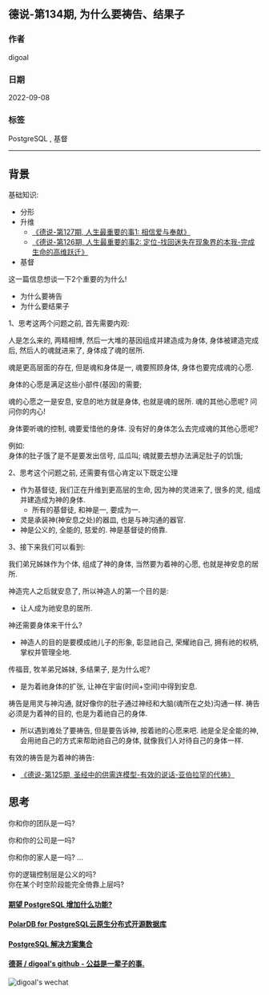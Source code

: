 ## 德说-第134期, 为什么要祷告、结果子       
                            
### 作者                            
digoal                            
                            
### 日期                            
2022-09-08                            
                            
### 标签                            
PostgreSQL , 基督               
                
----                            
                            
## 背景     
    
基础知识:     
- 分形    
- 升维    
    - [《德说-第127期, 人生最重要的事1: 相信爱与奉献》](../202208/20220822_01.md)      
    - [《德说-第126期, 人生最重要的事2: 定位-找回迷失在现象界的本我-完成生命的高维跃迁》](../202208/20220819_03.md)      
- 基督    
    
这一篇信息想谈一下2个重要的为什么!    
- 为什么要祷告    
- 为什么要结果子    
    
1、思考这两个问题之前, 首先需要内观:    
    
人是怎么来的, 两精相博, 然后一大堆的基因组成并建造成为身体, 身体被建造完成后, 然后人的魂就进来了, 身体成了魂的居所.     
    
魂是更高层面的存在, 但是魂和身体是一, 魂要照顾身体, 身体也要完成魂的心愿.     
    
身体的心愿是满足这些小部件(基因)的需要;     
    
魂的心愿之一是安息, 安息的地方就是身体, 也就是魂的居所. 魂的其他心愿呢? 问问你的内心!      
    
身体要听魂的控制, 魂要爱惜他的身体. 没有好的身体怎么去完成魂的其他心愿呢?      
    
例如:     
身体的肚子饿了是不是要发出信号, 瓜瓜叫; 魂就要去想办法满足肚子的饥饿;     
    
2、思考这个问题之前, 还需要有信心肯定以下既定公理    
    
- 作为基督徒, 我们正在升维到更高层的生命, 因为神的灵进来了, 很多的灵, 组成并建造成为神的身体.    
    - 所有的基督徒, 和神是一, 要成为一.      
- 灵是承装神(神安息之处)的器皿, 也是与神沟通的器官.     
- 神是公义的, 全能的, 慈爱的. 神是基督徒的倚靠.    
    
3、接下来我们可以看到:    
    
我们弟兄姊妹作为个体, 组成了神的身体, 当然要为着神的心愿, 也就是神安息的居所.      
    
神造完人之后就安息了, 所以神造人的第一个目的是:     
- 让人成为祂安息的居所.     
    
神还需要身体来干什么?     
- 神造人的目的是要模成祂儿子的形象, 彰显祂自己, 荣耀祂自己, 拥有祂的权柄, 掌权并管理全地.     
    
传福音, 牧羊弟兄姊妹, 多结果子, 是为什么呢?     
- 是为着祂身体的扩张, 让神在宇宙(时间+空间)中得到安息.     
    
祷告是用灵与神沟通, 就好像你的肚子通过神经和大脑(魂所在之处)沟通一样. 祷告必须是为着神的目的, 也是为着祂自己的身体.     
- 所以遇到难处了要祷告, 但是要告诉神, 按着祂的心愿来吧. 祂是全足全能的神, 会用祂自己的方式来帮助祂自己的身体, 就像我们人对待自己的身体一样.       
    
有效的祷告是为着神的祷告:     
- [《德说-第125期, 圣经中的供需连模型-有效的说话-亚伯拉罕的代祷》](../202208/20220819_02.md)      
    
## 思考  
你和你的团队是一吗?   
  
你和你的公司是一吗?   
  
你和你的家人是一吗? ...   
  
你的逻辑控制层是公义的吗?   
你在某个时空阶段能完全倚靠上层吗?   
      
  
#### [期望 PostgreSQL 增加什么功能?](https://github.com/digoal/blog/issues/76 "269ac3d1c492e938c0191101c7238216")
  
  
#### [PolarDB for PostgreSQL云原生分布式开源数据库](https://github.com/ApsaraDB/PolarDB-for-PostgreSQL "57258f76c37864c6e6d23383d05714ea")
  
  
#### [PostgreSQL 解决方案集合](https://yq.aliyun.com/topic/118 "40cff096e9ed7122c512b35d8561d9c8")
  
  
#### [德哥 / digoal's github - 公益是一辈子的事.](https://github.com/digoal/blog/blob/master/README.md "22709685feb7cab07d30f30387f0a9ae")
  
  
![digoal's wechat](../pic/digoal_weixin.jpg "f7ad92eeba24523fd47a6e1a0e691b59")
  
